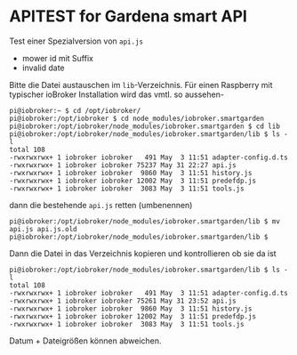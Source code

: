 # APITEST for Gardena smart API

Test einer Spezialversion von `api.js`

- mower id mit Suffix
- invalid date

Bitte die Datei austauschen im `lib`-Verzeichnis. Für einen Raspberry mit typischer ioBroker Installation
wird das vmtl. so aussehen-


```
pi@iobroker:~ $ cd /opt/iobroker/
pi@iobroker:/opt/iobroker $ cd node_modules/iobroker.smartgarden
pi@iobroker:/opt/iobroker/node_modules/iobroker.smartgarden $ cd lib
pi@iobroker:/opt/iobroker/node_modules/iobroker.smartgarden/lib $ ls -l
total 108
-rwxrwxrwx+ 1 iobroker iobroker   491 May  3 11:51 adapter-config.d.ts
-rwxrwxrwx+ 1 iobroker iobroker 75237 May 31 22:27 api.js
-rwxrwxrwx+ 1 iobroker iobroker  9860 May  3 11:51 history.js
-rwxrwxrwx+ 1 iobroker iobroker 12002 May  3 11:51 predefdp.js
-rwxrwxrwx+ 1 iobroker iobroker  3083 May  3 11:51 tools.js

```

dann die bestehende `api.js` retten (umbenennen)

```
pi@iobroker:/opt/iobroker/node_modules/iobroker.smartgarden/lib $ mv api.js api.js.old
pi@iobroker:/opt/iobroker/node_modules/iobroker.smartgarden/lib $

```

Dann die Datei in das Verzeichnis kopieren und kontrollieren ob sie da ist

```
pi@iobroker:/opt/iobroker/node_modules/iobroker.smartgarden/lib $ ls -l
total 108
-rwxrwxrwx+ 1 iobroker iobroker   491 May  3 11:51 adapter-config.d.ts
-rwxrwxrwx+ 1 iobroker iobroker 75261 May 31 23:52 api.js
-rwxrwxrwx+ 1 iobroker iobroker  9860 May  3 11:51 history.js
-rwxrwxrwx+ 1 iobroker iobroker 12002 May  3 11:51 predefdp.js
-rwxrwxrwx+ 1 iobroker iobroker  3083 May  3 11:51 tools.js
```

Datum + Dateigrößen können abweichen.






